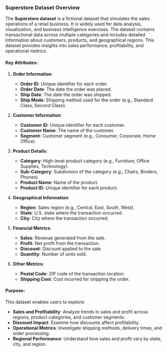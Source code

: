 ### Superstore Dataset Overview

The **Superstore dataset** is a fictional dataset that simulates the sales operations of a retail business. It is widely used for data analysis, visualization, and business intelligence exercises. The dataset contains transactional data across multiple categories and includes detailed information about customers, products, and geographical regions. This dataset provides insights into sales performance, profitability, and operational metrics.

#### Key Attributes:
1. **Order Information**:
   - **Order ID**: Unique identifier for each order.
   - **Order Date**: The date the order was placed.
   - **Ship Date**: The date the order was shipped.
   - **Ship Mode**: Shipping method used for the order (e.g., Standard Class, Second Class).

2. **Customer Information**:
   - **Customer ID**: Unique identifier for each customer.
   - **Customer Name**: The name of the customer.
   - **Segment**: Customer segment (e.g., Consumer, Corporate, Home Office).

3. **Product Details**:
   - **Category**: High-level product category (e.g., Furniture, Office Supplies, Technology).
   - **Sub-Category**: Subdivision of the category (e.g., Chairs, Binders, Phones).
   - **Product Name**: Name of the product.
   - **Product ID**: Unique identifier for each product.

4. **Geographical Information**:
   - **Region**: Sales region (e.g., Central, East, South, West).
   - **State**: U.S. state where the transaction occurred.
   - **City**: City where the transaction occurred.

5. **Financial Metrics**:
   - **Sales**: Revenue generated from the sale.
   - **Profit**: Net profit from the transaction.
   - **Discount**: Discount applied to the sale.
   - **Quantity**: Number of units sold.

6. **Other Metrics**:
   - **Postal Code**: ZIP code of the transaction location.
   - **Shipping Cost**: Cost incurred for shipping the order.

#### Purpose:
This dataset enables users to explore:
- **Sales and Profitability**: Analyze trends in sales and profit across regions, product categories, and customer segments.
- **Discount Impact**: Examine how discounts affect profitability.
- **Operational Metrics**: Investigate shipping methods, delivery times, and order processing.
- **Regional Performance**: Understand how sales and profit vary by state, city, and region.

